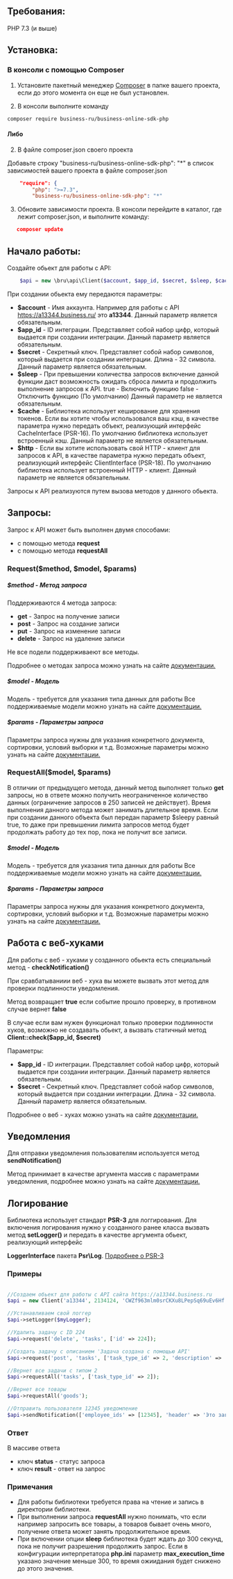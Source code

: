 ## Требования:
PHP 7.3 (и выше)
## Установка:
### В консоли с помощью Composer

1. Установите пакетный менеджер [Composer](https://getcomposer.org/) в папке вашего проекта, если до этого момента он еще не был установлен.

2. В консоли выполните команду
```
composer require business-ru/business-online-sdk-php
```

#### Либо
2. В файле composer.json своего проекта

Добавьте строку "business-ru/business-online-sdk-php": "*" в список зависимостей вашего проекта в файле composer.json

```json
    "require": {
        "php": ">=7.3",
        "business-ru/business-online-sdk-php": "*"
```

3. Обновите зависимости проекта. В консоли перейдите в каталог, где лежит composer.json, и выполните команду:
```json
   composer update
```

## Начало работы:

Создайте обьект для работы с API:

```php
	$api = new \bru\api\Client($account, $app_id, $secret, $sleep, $cache, $http);
```

При создании обьекта ему передаются параметры:

- **$account** - Имя аккаунта. Например для работы с API https://a13344.business.ru/ это __a13344__. Данный параметр является обязательным.
- **$app_id** - ID интеграции. Представляет собой набор цифр, который выдается при создании интеграции. Данный параметр является обязательным.
- **$secret** - Секретный ключ. Представляет собой набор символов, который выдается при создании интеграции. Длина - 32 символа. Данный параметр является обязательным.
- **$sleep** - При превышении количества запросов включение данной функции даст возможность ожидать сброса лимита и продолжить выполнение запросов к API. true - Включить функцию
			false - Отключить функцию (По умолчанию)
			Данный параметр не является обязательным.
- **$cache** - Библиотека использует кеширование для хранения токенов. Если вы хотите
					чтобы использовался ваш кэш, в качестве параметра нужно передать объект,
					реализующий интерфейс CacheInterface (PSR-16). По умолчанию библиотека использует
					встроенный кэш. Данный параметр не является обязательным.
- **$http** - Если вы хотите использовать свой HTTP - клиент для запросов к API, в качестве
					параметра нужно передать объект, реализующий интерфейс ClientInterface (PSR-18).
					По умолчанию библиотека использует встроенный HTTP - клиент.
					Данный параметр не является обязательным.

Запросы к API реализуются путем вызова методов у данного обьекта.

## Запросы:

Запрос к API может быть выполнен двумя способами:
- с помощью метода __request__
- c помощью метода __requestAll__

### Request($method, $model, $params)

##### $method - Метод запроса

Поддерживаются 4 метода запроса:

- **get** - Запрос на получение записи
- **post** - Запрос на создание записи
- **put** - Запрос на изменение записи
- **delete** - Запрос на удаление записи

Не все подели поддерживаеют все методы.

Подробнее о методах запроса можно узнать на сайте [документации.](https://developers.business.ru/)

##### $model - Модель

Модель - требуется для указания типа данных для работы
Все поддерживаемые модели можно узнать на сайте [документации.](https://developers.business.ru/)

##### $params - Параметры запроса

Параметры запроса нужны для указания конкретного документа, сортировки, условий выборки и т.д.
Возможные параметры можно узнать на сайте [документации.](https://developers.business.ru/)

### RequestAll($model, $params)

В отличии от предыдущего метода, данный метод выполняет только **get** запросы, но в ответе можно получить неограниченное
количество данных (ограничение запросов в 250 записей не действует). Время выполнения данного
				метода может занимать длительное время. Если при создании данного объекта
				был передан параметр $sleepy равный true, то даже при превышении лимита
				запросов метод будет продолжать работу до тех пор, пока не получит все записи.

##### $model - Модель

Модель - требуется для указания типа данных для работы
Все поддерживаемые модели можно узнать на сайте [документации.](https://developers.business.ru/)

##### $params - Параметры запроса

Параметры запроса нужны для указания конкретного документа, сортировки, условий выборки и т.д.
Возможные параметры можно узнать на сайте [документации.](https://developers.business.ru/)

## Работа с веб-хуками

Для работы с веб - хуками у созданного обьекта есть специальный метод - **checkNotification()**

При сравбатываниии веб - хука вы можете вызвать этот метод для проверки подлинности уведомления.

Метод возвращает __true__ если событие прошло проверку, в противном случае вернет __false__

В случае если вам нужен функционал только проверки подлинности хуков, возможно не создавать обьект,
а вызвать статичный метод __Client::check($app_id, $secret)__

Параметры:

- **$app_id** - ID интеграции. Представляет собой набор цифр, который выдается при создании интеграции. Данный параметр является обязательным.
- **$secret** - Секретный ключ. Представляет собой набор символов, который выдается при создании интеграции. Длина - 32 символа. Данный параметр является обязательным.

Подробнее о веб - хуках можно узнать на сайте [документации.](https://developers.business.ru/)


## Уведомления

Для отправки уведомления пользователям используется метод **sendNotification()**

Метод принимает в качестве аргумента массив с параметрами уведомления, подробнее можно узнать на сайте [документации.](https://developers.business.ru/)

## Логирование

Библиотека использует стандарт **PSR-3** для логгирования. Для включения логирования нужно у созданного ранее класса вызвать метод __setLogger()__ и передать в качестве аргумента обьект, реализующий интерфейс 

__LoggerInterface__  пакета __Psr\Log__. [Подробнее о PSR-3](https://www.php-fig.org/psr/psr-3/)

### Примеры

```php

//Создаем обьект для работы с API сайта https://a13344.business.ru
$api = new Client('a13344', 2134124, 'CWZf963mlm0srCKXu8LPepSq69uEv6Hf', true);

//Устанавливаем свой логгер
$api->setLogger($myLogger);

//Удалить задачу с ID 224
$api->request('delete', 'tasks', ['id' => 224]);

//Создать задачу c описанием 'Задача создана с помощью API'
$api->request('post', 'tasks', ['task_type_id' => 2, 'description' => 'Задача создана с помощью API', 'author_employee_id' => 44224]);

//Вернет все задачи с типом 2
$api->requestAll('tasks', ['task_type_id' => 2]);

//Вернет все товары
$api->requestAll('goods');

//Отправить пользователя 12345 уведомление
$api->sendNotification(['employee_ids' => [12345], 'header' => 'Это заголовок уведомления', 'message' => 'Это текст сообщения']);

```

### Ответ

В массиве ответа 
- ключ __status__ - статус запроса
- ключ __result__ - ответ на запрос

### Примечания

- Для работы библиотеки требуется права на чтение и запись в директории библиотеки.
- При выполнении запроса __requestAll__ нужно понимать, что если например запросить все товары, а товаров бывает очень много, получение ответа может занять продолжительное время.
- При включении опции **sleep** библиотека будет ждать до 300 секунд, пока не получит разрешения продолжить запрос. Если в конфигурации интерпретатора __php.ini__ параметр **max_execution_time** указано
	значение меньше 300, то время ожиидания будет снижено до этого значения.